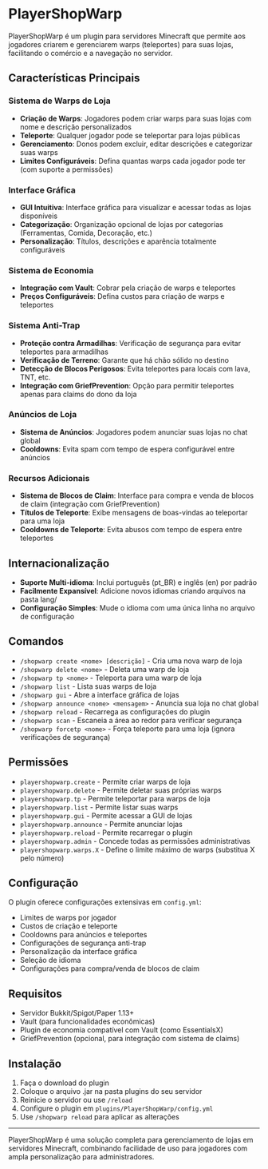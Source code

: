 # PlayerShopWarp

PlayerShopWarp é um plugin para servidores Minecraft que permite aos jogadores criarem e gerenciarem warps (teleportes) para suas lojas, facilitando o comércio e a navegação no servidor.

## Características Principais

### Sistema de Warps de Loja
- **Criação de Warps**: Jogadores podem criar warps para suas lojas com nome e descrição personalizados
- **Teleporte**: Qualquer jogador pode se teleportar para lojas públicas
- **Gerenciamento**: Donos podem excluir, editar descrições e categorizar suas warps
- **Limites Configuráveis**: Defina quantas warps cada jogador pode ter (com suporte a permissões)

### Interface Gráfica
- **GUI Intuitiva**: Interface gráfica para visualizar e acessar todas as lojas disponíveis
- **Categorização**: Organização opcional de lojas por categorias (Ferramentas, Comida, Decoração, etc.)
- **Personalização**: Títulos, descrições e aparência totalmente configuráveis

### Sistema de Economia
- **Integração com Vault**: Cobrar pela criação de warps e teleportes
- **Preços Configuráveis**: Defina custos para criação de warps e teleportes

### Sistema Anti-Trap
- **Proteção contra Armadilhas**: Verificação de segurança para evitar teleportes para armadilhas
- **Verificação de Terreno**: Garante que há chão sólido no destino
- **Detecção de Blocos Perigosos**: Evita teleportes para locais com lava, TNT, etc.
- **Integração com GriefPrevention**: Opção para permitir teleportes apenas para claims do dono da loja

### Anúncios de Loja
- **Sistema de Anúncios**: Jogadores podem anunciar suas lojas no chat global
- **Cooldowns**: Evita spam com tempo de espera configurável entre anúncios

### Recursos Adicionais
- **Sistema de Blocos de Claim**: Interface para compra e venda de blocos de claim (integração com GriefPrevention)
- **Títulos de Teleporte**: Exibe mensagens de boas-vindas ao teleportar para uma loja
- **Cooldowns de Teleporte**: Evita abusos com tempo de espera entre teleportes

## Internacionalização
- **Suporte Multi-idioma**: Inclui português (pt_BR) e inglês (en) por padrão
- **Facilmente Expansível**: Adicione novos idiomas criando arquivos na pasta lang/
- **Configuração Simples**: Mude o idioma com uma única linha no arquivo de configuração

## Comandos

- `/shopwarp create <nome> [descrição]` - Cria uma nova warp de loja
- `/shopwarp delete <nome>` - Deleta uma warp de loja
- `/shopwarp tp <nome>` - Teleporta para uma warp de loja
- `/shopwarp list` - Lista suas warps de loja
- `/shopwarp gui` - Abre a interface gráfica de lojas
- `/shopwarp announce <nome> <mensagem>` - Anuncia sua loja no chat global
- `/shopwarp reload` - Recarrega as configurações do plugin
- `/shopwarp scan` - Escaneia a área ao redor para verificar segurança
- `/shopwarp forcetp <nome>` - Força teleporte para uma loja (ignora verificações de segurança)

## Permissões

- `playershopwarp.create` - Permite criar warps de loja
- `playershopwarp.delete` - Permite deletar suas próprias warps
- `playershopwarp.tp` - Permite teleportar para warps de loja
- `playershopwarp.list` - Permite listar suas warps
- `playershopwarp.gui` - Permite acessar a GUI de lojas
- `playershopwarp.announce` - Permite anunciar lojas
- `playershopwarp.reload` - Permite recarregar o plugin
- `playershopwarp.admin` - Concede todas as permissões administrativas
- `playershopwarp.warps.X` - Define o limite máximo de warps (substitua X pelo número)

## Configuração

O plugin oferece configurações extensivas em `config.yml`:

- Limites de warps por jogador
- Custos de criação e teleporte
- Cooldowns para anúncios e teleportes
- Configurações de segurança anti-trap
- Personalização da interface gráfica
- Seleção de idioma
- Configurações para compra/venda de blocos de claim

## Requisitos

- Servidor Bukkit/Spigot/Paper 1.13+
- Vault (para funcionalidades econômicas)
- Plugin de economia compatível com Vault (como EssentialsX)
- GriefPrevention (opcional, para integração com sistema de claims)

## Instalação

1. Faça o download do plugin
2. Coloque o arquivo .jar na pasta plugins do seu servidor
3. Reinicie o servidor ou use `/reload`
4. Configure o plugin em `plugins/PlayerShopWarp/config.yml`
5. Use `/shopwarp reload` para aplicar as alterações

---

PlayerShopWarp é uma solução completa para gerenciamento de lojas em servidores Minecraft, combinando facilidade de uso para jogadores com ampla personalização para administradores.
